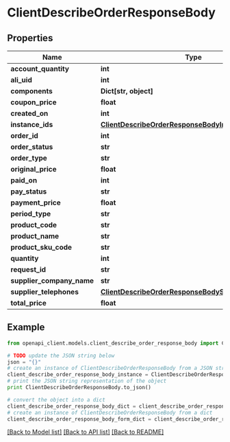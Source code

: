 # ClientDescribeOrderResponseBody


## Properties
Name | Type | Description | Notes
------------ | ------------- | ------------- | -------------
**account_quantity** | **int** |  | [optional] 
**ali_uid** | **int** |  | [optional] 
**components** | **Dict[str, object]** |  | [optional] 
**coupon_price** | **float** |  | [optional] 
**created_on** | **int** |  | [optional] 
**instance_ids** | [**ClientDescribeOrderResponseBodyInstanceIds**](ClientDescribeOrderResponseBodyInstanceIds.md) |  | [optional] 
**order_id** | **int** |  | [optional] 
**order_status** | **str** |  | [optional] 
**order_type** | **str** |  | [optional] 
**original_price** | **float** |  | [optional] 
**paid_on** | **int** |  | [optional] 
**pay_status** | **str** |  | [optional] 
**payment_price** | **float** |  | [optional] 
**period_type** | **str** |  | [optional] 
**product_code** | **str** |  | [optional] 
**product_name** | **str** |  | [optional] 
**product_sku_code** | **str** |  | [optional] 
**quantity** | **int** |  | [optional] 
**request_id** | **str** |  | [optional] 
**supplier_company_name** | **str** |  | [optional] 
**supplier_telephones** | [**ClientDescribeOrderResponseBodySupplierTelephones**](ClientDescribeOrderResponseBodySupplierTelephones.md) |  | [optional] 
**total_price** | **float** |  | [optional] 

## Example

```python
from openapi_client.models.client_describe_order_response_body import ClientDescribeOrderResponseBody

# TODO update the JSON string below
json = "{}"
# create an instance of ClientDescribeOrderResponseBody from a JSON string
client_describe_order_response_body_instance = ClientDescribeOrderResponseBody.from_json(json)
# print the JSON string representation of the object
print ClientDescribeOrderResponseBody.to_json()

# convert the object into a dict
client_describe_order_response_body_dict = client_describe_order_response_body_instance.to_dict()
# create an instance of ClientDescribeOrderResponseBody from a dict
client_describe_order_response_body_form_dict = client_describe_order_response_body.from_dict(client_describe_order_response_body_dict)
```
[[Back to Model list]](../README.md#documentation-for-models) [[Back to API list]](../README.md#documentation-for-api-endpoints) [[Back to README]](../README.md)


